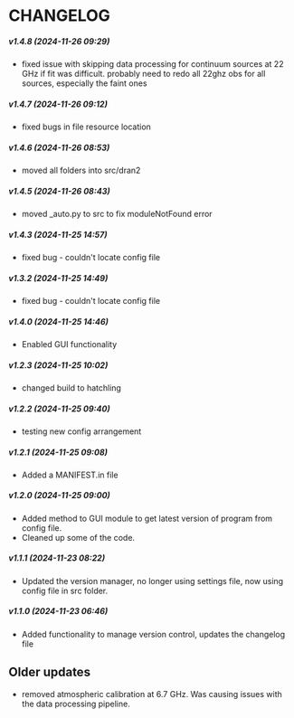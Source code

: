 # CHANGELOG

##### v1.4.8 (2024-11-26 09:29)
- fixed issue with skipping data processing for continuum sources at 22 GHz if fit was difficult. probably need to redo all 22ghz obs for all sources, especially the faint ones


##### v1.4.7 (2024-11-26 09:12)
- fixed bugs in file resource location


##### v1.4.6 (2024-11-26 08:53)
- moved all folders into src/dran2


##### v1.4.5 (2024-11-26 08:43)
- moved _auto.py to src to fix moduleNotFound error


##### v1.4.3 (2024-11-25 14:57)
- fixed bug - couldn't locate config file


##### v1.3.2 (2024-11-25 14:49)
- fixed bug - couldn't locate config file


##### v1.4.0 (2024-11-25 14:46)
- Enabled GUI functionality

##### v1.2.3 (2024-11-25 10:02)
- changed build to hatchling


##### v1.2.2 (2024-11-25 09:40)
- testing new config arrangement


##### v1.2.1 (2024-11-25 09:08)
- Added a MANIFEST.in file


##### v1.2.0 (2024-11-25 09:00)
- Added method to GUI module to get latest version of program from config file. 
-  Cleaned up some of the code.

##### v1.1.1 (2024-11-23 08:22)
- Updated the version manager, no longer using settings file, now using config file in src folder.


##### v1.1.0 (2024-11-23 06:46)
- Added functionality to manage version control, updates the changelog file


## Older updates
- removed atmospheric calibration at 6.7 GHz. Was causing issues with the data processing pipeline.